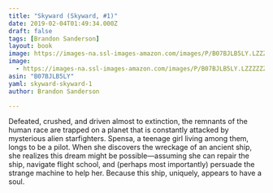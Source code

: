 ```yaml
---
title: "Skyward (Skyward, #1)"
date: 2019-02-04T01:49:34.000Z
draft: false
tags: [Brandon Sanderson]
layout: book
image: https://images-na.ssl-images-amazon.com/images/P/B07BJLB5LY.LZZZZZZZ.jpg
image: 
  - https://images-na.ssl-images-amazon.com/images/P/B07BJLB5LY.LZZZZZZZ.jpg
asin: "B07BJLB5LY"
yaml: skyward-skyward-1
author: Brandon Sanderson

---
```


Defeated, crushed, and driven almost to extinction, the remnants of the human race are trapped on a planet that is constantly attacked by mysterious alien starfighters. Spensa, a teenage girl living among them, longs to be a pilot. When she discovers the wreckage of an ancient ship, she realizes this dream might be possible—assuming she can repair the ship, navigate flight school, and (perhaps most importantly) persuade the strange machine to help her. Because this ship, uniquely, appears to have a soul.
